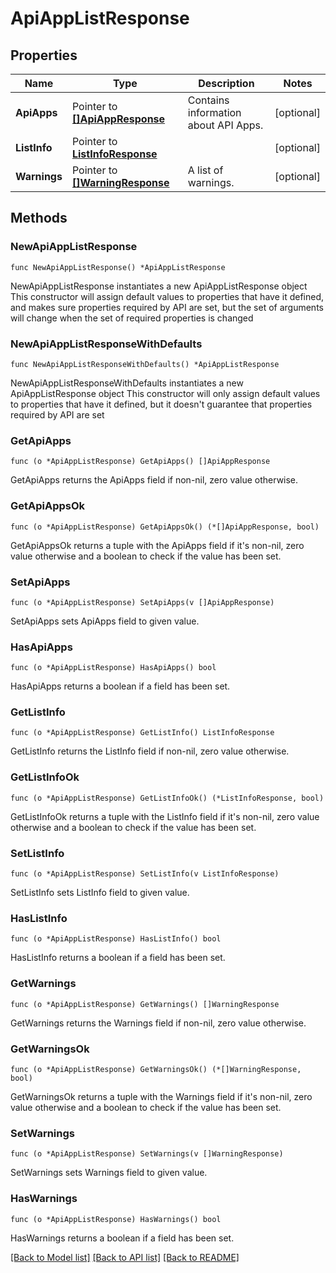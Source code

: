 # ApiAppListResponse

## Properties

Name | Type | Description | Notes
------------ | ------------- | ------------- | -------------
**ApiApps** | Pointer to [**[]ApiAppResponse**](ApiAppResponse.md) | Contains information about API Apps. | [optional] 
**ListInfo** | Pointer to [**ListInfoResponse**](ListInfoResponse.md) |  | [optional] 
**Warnings** | Pointer to [**[]WarningResponse**](WarningResponse.md) | A list of warnings. | [optional] 

## Methods

### NewApiAppListResponse

`func NewApiAppListResponse() *ApiAppListResponse`

NewApiAppListResponse instantiates a new ApiAppListResponse object
This constructor will assign default values to properties that have it defined,
and makes sure properties required by API are set, but the set of arguments
will change when the set of required properties is changed

### NewApiAppListResponseWithDefaults

`func NewApiAppListResponseWithDefaults() *ApiAppListResponse`

NewApiAppListResponseWithDefaults instantiates a new ApiAppListResponse object
This constructor will only assign default values to properties that have it defined,
but it doesn't guarantee that properties required by API are set

### GetApiApps

`func (o *ApiAppListResponse) GetApiApps() []ApiAppResponse`

GetApiApps returns the ApiApps field if non-nil, zero value otherwise.

### GetApiAppsOk

`func (o *ApiAppListResponse) GetApiAppsOk() (*[]ApiAppResponse, bool)`

GetApiAppsOk returns a tuple with the ApiApps field if it's non-nil, zero value otherwise
and a boolean to check if the value has been set.

### SetApiApps

`func (o *ApiAppListResponse) SetApiApps(v []ApiAppResponse)`

SetApiApps sets ApiApps field to given value.

### HasApiApps

`func (o *ApiAppListResponse) HasApiApps() bool`

HasApiApps returns a boolean if a field has been set.

### GetListInfo

`func (o *ApiAppListResponse) GetListInfo() ListInfoResponse`

GetListInfo returns the ListInfo field if non-nil, zero value otherwise.

### GetListInfoOk

`func (o *ApiAppListResponse) GetListInfoOk() (*ListInfoResponse, bool)`

GetListInfoOk returns a tuple with the ListInfo field if it's non-nil, zero value otherwise
and a boolean to check if the value has been set.

### SetListInfo

`func (o *ApiAppListResponse) SetListInfo(v ListInfoResponse)`

SetListInfo sets ListInfo field to given value.

### HasListInfo

`func (o *ApiAppListResponse) HasListInfo() bool`

HasListInfo returns a boolean if a field has been set.

### GetWarnings

`func (o *ApiAppListResponse) GetWarnings() []WarningResponse`

GetWarnings returns the Warnings field if non-nil, zero value otherwise.

### GetWarningsOk

`func (o *ApiAppListResponse) GetWarningsOk() (*[]WarningResponse, bool)`

GetWarningsOk returns a tuple with the Warnings field if it's non-nil, zero value otherwise
and a boolean to check if the value has been set.

### SetWarnings

`func (o *ApiAppListResponse) SetWarnings(v []WarningResponse)`

SetWarnings sets Warnings field to given value.

### HasWarnings

`func (o *ApiAppListResponse) HasWarnings() bool`

HasWarnings returns a boolean if a field has been set.


[[Back to Model list]](../README.md#documentation-for-models) [[Back to API list]](../README.md#documentation-for-api-endpoints) [[Back to README]](../README.md)



